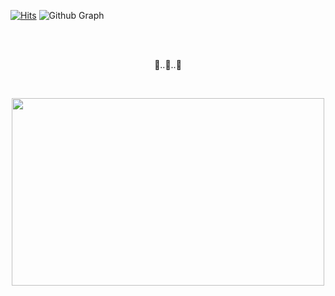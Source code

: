 [![Hits](https://hits.seeyoufarm.com/api/count/incr/badge.svg?url=https%3A%2F%2Fgithub.com%2Fmyway00&count_bg=%23A9DEFF&title_bg=%23555555&icon=skyliner.svg&icon_color=%23E7E7E7&title=dongyun&edge_flat=false)](https://hits.seeyoufarm.com)
![Github Graph](https://activity-graph.herokuapp.com/graph?username=myway00&area=false&theme=react-dark&hide_border=true&custom_title=👩‍🚀🌊DONGYUN🌊👩‍🚀)

<br> <br> <p align="center">🐌..🐌..🐌</p><br> 
<p align="center"><img src="https://user-images.githubusercontent.com/76711238/188294406-e936b285-07f2-4889-96d1-2f4e9201b694.png" height="300px" width="500px"></p>
